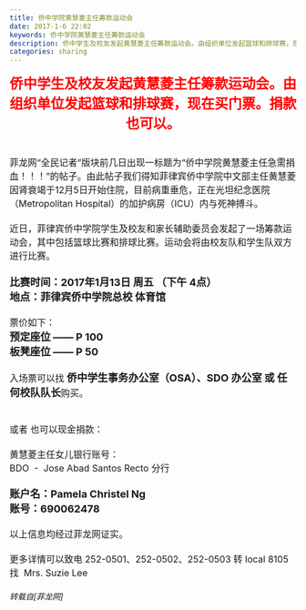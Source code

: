 ```yaml
---
title: 侨中学院黄慧菱主任筹款运动会
date: 2017-1-6 22:02
keywords: 侨中学院黄慧菱主任筹款运动会
description: 侨中学生及校友发起黄慧菱主任筹款运动会。由组织单位发起篮球和排球赛，现在买门票。捐款也可以。菲龙网“全民记者”版块前几日出现一标题为“侨中学院黄慧菱主任急需捐血！！！”的帖子。由此帖子我们得知菲律宾侨中学院中文部主任黄慧菱因肾衰竭于12月5日开始住院，目前病重垂危，正在光坦纪念医院（Metropolitan Hospital）的加护病房（ICU）内与死神搏斗。近日，菲律宾侨中学院学生及校友和家长辅助委员会发起了一场筹款运动会，其中包括篮球比赛和排球比赛。运动会将由校友队和学生队双方进行比赛。比赛时间：2017年1月13日 周五 （下午 4点）地点：菲律宾侨中学院总校 体育馆票价如下：预定座位 —— P 100板凳座位 —— P 50入场票可以找 侨中学生事务办公室（OSA）、SDO 办公室 或 任何校队队长购买。或者 也可以现金捐款：黄慧菱主任女儿银行账号：BDO  -  Jose Abad Santos Recto 分行账户名：Pamela Christel Ng 账号：690062478以上信息均经过菲龙网证实。更多详情可以致电 252-0501、252-0502、252-0503 转 local 8105 找  Mrs. Suzie Lee
categories: sharing
---
```

<td class="t_f" id="postmessage_457778">

<font size="3"><div align="center"><img alt="" border="0" class="zoom" data-cf-modified-18ae291894658827643eb075-="" file="http://www.flw.ph/data/attachment/forum/201701/11/164301wzkdk0vy09skllbl.jpg" id="aimg_DMO14" lazyloadthumb="1" onclick="" onmouseover="" src="http://www.flw.ph/data/attachment/forum/201701/11/164301wzkdk0vy09skllbl.jpg"/></div><div align="center"><font size="5"><font color="#ff0000"><strong>侨中学生及校友发起黄慧菱主任筹款运动会。由组织单位发起篮球和排球赛，现在买门票。捐款也可以。</strong></font></font></div><br/>
<br/>
菲龙网“全民记者”版块前几日出现一标题为“侨中学院黄慧菱主任急需捐血！！！”的帖子。由此帖子我们得知菲律宾侨中学院中文部主任黄慧菱因肾衰竭于12月5日开始住院，目前病重垂危，正在光坦纪念医院（Metropolitan Hospital）的加护病房（ICU）内与死神搏斗。<br/>
<br/>
近日，菲律宾侨中学院学生及校友和家长辅助委员会发起了一场筹款运动会，其中包括篮球比赛和排球比赛。运动会将由校友队和学生队双方进行比赛。<br/>
<font size="4"><strong><br/>
比赛时间：2017年1月13日 周五 （下午 4点）<br/>
地点：菲律宾侨中学院总校 体育馆</strong></font><br/>
<br/>
票价如下：<br/>
<strong><font size="4">预定座位 —— P 100<br/>
板凳座位 —— P 50</font></strong><br/>
<br/>
入场票可以找 <strong><font size="4">侨中学生事务办公室（OSA）、SDO 办公室 或 任何校队队长</font></strong>购买。<br/>
<br/>
<br/>
或者 也可以现金捐款：<br/>
<br/>
黄慧菱主任女儿银行账号：<br/>
BDO  -  Jose Abad Santos Recto 分行<br/>
<br/>
<font size="4"><strong>账户名：Pamela Christel Ng <br/>
账号：690062478</strong></font><br/>
<br/>
以上信息均经过菲龙网证实。<br/>
<br/>
更多详情可以致电 252-0501、252-0502、252-0503 转 local 8105 找  Mrs. Suzie Lee<br/>
</font></td>
###### 转载自[菲龙网]